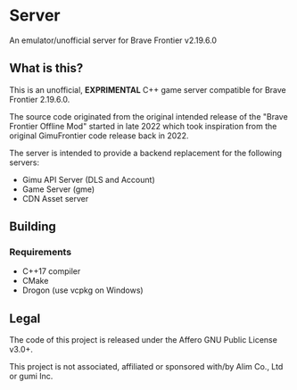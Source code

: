 # Server
An emulator/unofficial server for Brave Frontier v2.19.6.0

## What is this?
This is an unofficial, **EXPRIMENTAL** C++ game server compatible for Brave Frontier 2.19.6.0.

The source code originated from the original intended release of the "Brave Frontier Offline Mod" started
in late 2022 which took inspiration from the original GimuFrontier code release back in 2022.

The server is intended to provide a backend replacement for the following servers:
- Gimu API Server (DLS and Account)
- Game Server (gme)
- CDN Asset server

## Building

### Requirements
- C++17 compiler
- CMake
- Drogon (use vcpkg on Windows)

## Legal
The code of this project is released under the Affero GNU Public License v3.0+.

This project is not associated, affiliated or sponsored with/by Alim Co., Ltd or gumi Inc.
